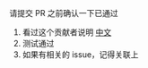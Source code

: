 请提交 PR 之前确认一下已通过

1. 看过这个贡献者说明 [中文](https://github.com/ElemeFE/element/blob/master/.github/CONTRIBUTING.zh-CN.md)
2. 测试通过
3. 如果有相关的 issue，记得关联上
